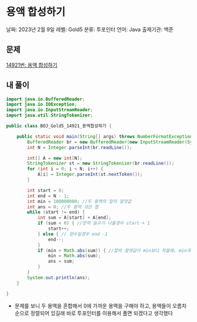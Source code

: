 # 용액 합성하기

날짜: 2023년 2월 9일
레벨: Gold5
분류: 투포인터
언어: Java
출제기관: 백준

## 문제

[14921번: 용액 합성하기](https://www.acmicpc.net/problem/14921)

## 내 풀이

```java
import java.io.BufferedReader;
import java.io.IOException;
import java.io.InputStreamReader;
import java.util.StringTokenizer;

public class BOJ_Gold5_14921_용액합성하기 {

	public static void main(String[] args) throws NumberFormatException, IOException {
		BufferedReader br = new BufferedReader(new InputStreamReader(System.in));
		int N = Integer.parseInt(br.readLine());

		int[] A = new int[N];
		StringTokenizer st = new StringTokenizer(br.readLine());
		for (int i = 0; i < N; i++) {
			A[i] = Integer.parseInt(st.nextToken());
		}

		int start = 0;
		int end = N - 1;
		int min = 100000000; //두 용액의 합의 절댓값
		int ans = 0; //두 용액 섞은 합
		while (start != end) {
			int sum = A[start] + A[end];
			if (sum < 0) { //만약 음수가 나올경우 start + 1
				start++;
			} else { // 양수일경우 end -1
				end--;
			}
			if (min > Math.abs(sum)) { //합의 절댓값이 min보다 작을때, min과 ans 갱신
				min = Math.abs(sum);
				ans = sum;
			}
		}
		System.out.println(ans);
	}

}
```

- 문제를 보니 두 용액을 혼합해서 0에 가까운 용액을 구해야 하고, 용액들이 오름차순으로 정렬되어 있길래 바로 투포인터를 이용해서 풀면 되겠다고 생각했다
